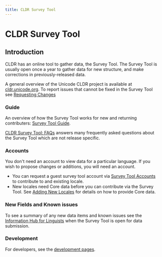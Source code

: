 ```yaml
---
title: CLDR Survey Tool
---
```


# CLDR Survey Tool

## Introduction

CLDR has an online tool to gather data, the Survey Tool. The Survey Tool is usually open once a year to gather data for new structure, and make corrections in previously-released data.

A general overview of the Unicode CLDR project is available at [cldr.unicode.org](https://cldr.unicode.org/). To report issues that cannot be fixed in the Survey Tool see [Requesting Changes](/requesting_changes)

### Guide

An overview of how the Survey Tool works for new and returning contributers: [Survey Tool Guide](/translation/getting-started/guide).

[CLDR Survey Tool: FAQs](faq-and-known-bugs) answers many frequently asked questions about the Survey Tool which are not release specific.

### Accounts

You don't need an account to view data for a particular language.
If you wish to propose changes or additions, you will need an account.

- You can request a guest survey tool account via [Survey Tool Accounts](survey-tool-accounts) to contribute to and existing locale.
- New locales need Core data before you can contribute via the Survey Tool. See [Adding New Locales](/requesting_changes/adding-new-locales) for details on how to provide Core data.

### New Fields and Known issues

To see a summary of any new data items and known issues see the [Information Hub for Linguists](/translation) when the Survey Tool is open for data submission.

### Development

For developers, see the [development pages](/development/cldr-development-site).

